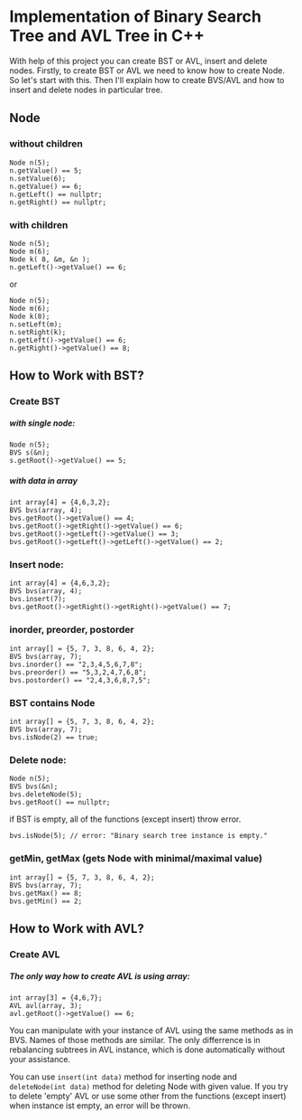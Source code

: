 # Implementation of Binary Search Tree and AVL Tree in C++
With help of this project you can create BST or AVL, insert and delete nodes.
Firstly, to create BST or AVL we need to know how to create Node. So let's start with this.
Then I'll explain how to create BVS/AVL and how to insert and delete nodes in particular tree.

## Node

### without children

```
Node n(5);
n.getValue() == 5;
n.setValue(6);
n.getValue() == 6;
n.getLeft() == nullptr;
n.getRight() == nullptr;
```

### with children
```
Node n(5);
Node m(6);
Node k( 8, &m, &n );
n.getLeft()->getValue() == 6;
```

or

```
Node n(5);
Node m(6);
Node k(8);
n.setLeft(m);
n.setRight(k);
n.getLeft()->getValue() == 6;
n.getRight()->getValue() == 8;
```

## How to Work with BST?

### Create BST

##### with single node:

```
Node n(5);
BVS s(&n);
s.getRoot()->getValue() == 5;
```

##### with data in array

```
int array[4] = {4,6,3,2};
BVS bvs(array, 4);
bvs.getRoot()->getValue() == 4;
bvs.getRoot()->getRight()->getValue() == 6;
bvs.getRoot()->getLeft()->getValue() == 3;
bvs.getRoot()->getLeft()->getLeft()->getValue() == 2;
```

### Insert node:
```
int array[4] = {4,6,3,2};
BVS bvs(array, 4);
bvs.insert(7);
bvs.getRoot()->getRight()->getRight()->getValue() == 7;
```


### inorder, preorder, postorder
```
int array[] = {5, 7, 3, 8, 6, 4, 2};
BVS bvs(array, 7);
bvs.inorder() == "2,3,4,5,6,7,8";
bvs.preorder() == "5,3,2,4,7,6,8";
bvs.postorder() == "2,4,3,6,8,7,5";
```

### BST contains Node
```
int array[] = {5, 7, 3, 8, 6, 4, 2};
BVS bvs(array, 7);
bvs.isNode(2) == true;
```


### Delete node:
```
Node n(5);
BVS bvs(&n);
bvs.deleteNode(5);
bvs.getRoot() == nullptr;
```

if BST is empty, all of the functions (except insert) throw error.

```bvs.isNode(5); // error: "Binary search tree instance is empty."```

### getMin, getMax (gets Node with minimal/maximal value)
```
int array[] = {5, 7, 3, 8, 6, 4, 2};
BVS bvs(array, 7);
bvs.getMax() == 8;
bvs.getMin() == 2;
```

## How to Work with AVL?
### Create AVL

##### The only way how to create AVL is using array:
```
int array[3] = {4,6,7};
AVL avl(array, 3);
avl.getRoot()->getValue() == 6;
```
You can manipulate with your instance of AVL using the same methods as in BVS. Names of those methods are similar. The only differrence is in rebalancing subtrees in AVL instance, which is done automatically without your assistance.

You can use `insert(int data)` method for inserting node and `deleteNode(int data)` method
for deleting Node with given value. If you try to delete 'empty' AVL or use some other from the functions (except insert) when instance ist empty, an error will be thrown.
